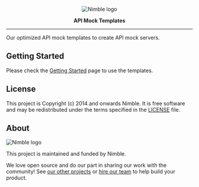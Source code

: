 <p align="center">
    <picture>
      <source media="(prefers-color-scheme: dark)" srcset="https://assets.nimblehq.co/logo/dark/logo-dark-text-320.png">
      <img alt="Nimble logo" src="https://assets.nimblehq.co/logo/light/logo-light-text-320.png">
    </picture>
</p>

<p align="center">
  <strong>API Mock Templates</strong>
</p>

---

Our optimized API mock templates to create API mock servers.

## Getting Started

Please check the [Getting Started](.github/wiki/Getting-Started.md) page to use the templates.

## License

This project is Copyright (c) 2014 and onwards Nimble. It is free software and may be redistributed under the terms specified in the [LICENSE] file.

[LICENSE]: /LICENSE

## About

<picture>
      <source media="(prefers-color-scheme: dark)" srcset="https://assets.nimblehq.co/logo/dark/logo-dark-text-160.png">
      <img alt="Nimble logo" src="https://assets.nimblehq.co/logo/light/logo-light-text-160.png">
</picture>

This project is maintained and funded by Nimble.

We love open source and do our part in sharing our work with the community!
See [our other projects][community] or [hire our team][hire] to help build your product.

[community]: https://github.com/nimblehq
[hire]: https://nimblehq.co/
